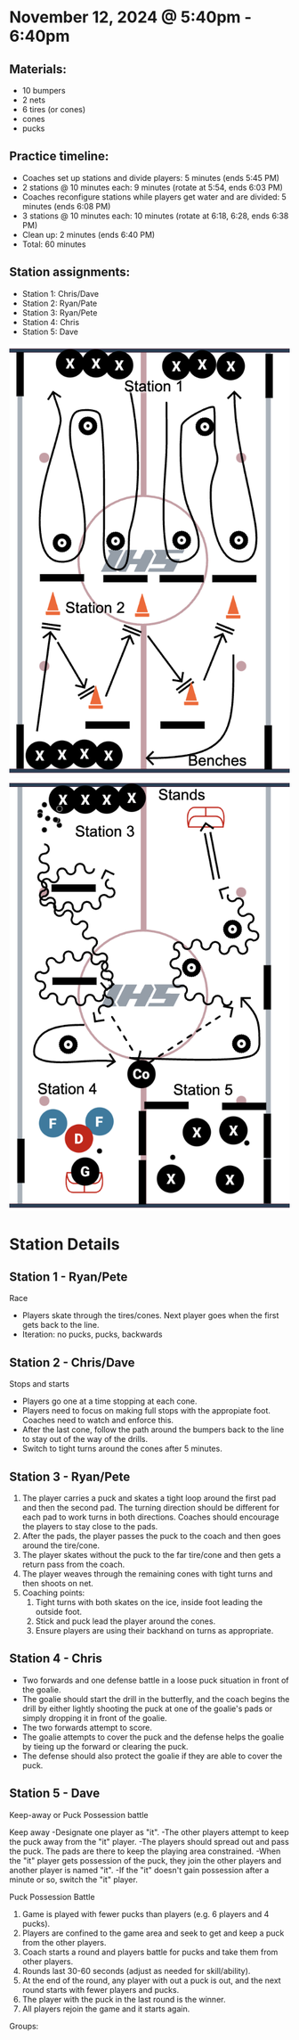 
# November 12, 2024 @ 5:40pm - 6:40pm

## Materials:
- 10 bumpers
- 2 nets
- 6 tires (or cones)
- cones
- pucks

## Practice timeline:
- Coaches set up stations and divide players: 5 minutes (ends 5:45 PM)
- 2 stations @ 10 minutes each: 9 minutes (rotate at 5:54, ends 6:03 PM)
- Coaches reconfigure stations while players get water and are divided: 5 minutes (ends 6:08 PM)
- 3 stations @ 10 minutes each: 10 minutes (rotate at 6:18, 6:28, ends 6:38 PM)
- Clean up: 2 minutes (ends 6:40 PM)
- Total: 60 minutes

## Station assignments:
- Station 1: Chris/Dave
- Station 2: Ryan/Pate
- Station 3: Ryan/Pete
- Station 4: Chris
- Station 5: Dave

<img src="https://github.com/salter14/hockey/blob/main/drill_diagrams/Practice_layout_20241112_pt1.png" alt="alt" width="800px">
<img src="https://github.com/salter14/hockey/blob/main/drill_diagrams/Practice_layout_20241112_pt2.png" alt="alt" width="800px">

# Station Details
## Station 1 - Ryan/Pete
Race
- Players skate through the tires/cones. Next player goes when the first gets back to the line.
- Iteration: no pucks, pucks, backwards

## Station 2 - Chris/Dave
Stops and starts
- Players go one at a time stopping at each cone.
- Players need to focus on making full stops with the appropiate foot. Coaches need to watch and enforce this.
- After the last cone, follow the path around the bumpers back to the line to stay out of the way of the drills.
- Switch to tight turns around the cones after 5 minutes.

## Station 3 - Ryan/Pete
1. The player carries a puck and skates a tight loop around the first pad and then the second pad. The turning direction should be different for each pad to work turns in both directions. Coaches should encourage the players to stay close to the pads.
1. After the pads, the player passes the puck to the coach and then goes around the tire/cone.
1. The player skates without the puck to the far tire/cone and then gets a return pass from the coach.
1. The player weaves through the remaining cones with tight turns and then shoots on net.
1. Coaching points:
   1. Tight turns with both skates on the ice, inside foot leading the outside foot.
   2. Stick and puck lead the player around the cones.
   3. Ensure players are using their backhand on turns as appropriate.

## Station 4 - Chris
- Two forwards and one defense battle in a loose puck situation in front of the goalie.
- The goalie should start the drill in the butterfly, and the coach begins the drill by either lightly shooting the puck at one of the goalie's pads or simply dropping it in front of the goalie.
- The two forwards attempt to score.
- The goalie attempts to cover the puck and the defense helps the goalie by tieing up the forward or clearing the puck.
- The defense should also protect the goalie if they are able to cover the puck.


## Station 5 - Dave
Keep-away or Puck Possession battle

Keep away
-Designate one player as "it".
-The other players attempt to keep the puck away from the "it" player.
-The players should spread out and pass the puck. The pads are there to keep the playing area constrained.
-When the "it" player gets possession of the puck, they join the other players and another player is named "it".
-If the "it" doesn't gain possession after a minute or so, switch the "it" player.

Puck Possession Battle
1. Game is played with fewer pucks than players (e.g. 6 players and 4 pucks).
2. Players are confined to the game area and seek to get and keep a puck from the other players.
3. Coach starts a round and players battle for pucks and take them from other players.
4. Rounds last 30-60 seconds (adjust as needed for skill/ability).
5. At the end of the round, any player with out a puck is out, and the next round starts with fewer players and pucks.
6. The player with the puck in the last round is the winner.
7. All players rejoin the game and it starts again.


Groups:

